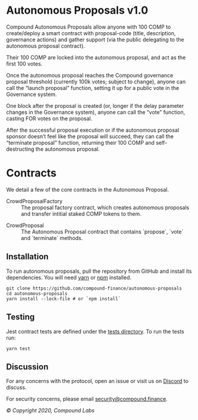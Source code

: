 Autonomous Proposals v1.0
=========================
Compound Autonomous Proposals allow anyone with 100 COMP to create/deploy a smart contract with proposal-code (title, description, governance actions) and gather support (via the public delegating to the autonomous proposal contract).

Their 100 COMP are locked into the autonomous proposal, and act as the first 100 votes.

Once the autonomous proposal reaches the Compound governance proposal threshold (currently 100k votes; subject to change), anyone can call the “launch proposal” function, setting it up for a public vote in the Governance system.

One block after the proposal is created (or, longer if the delay parameter changes in the Governance system), anyone can call the “vote” function, casting FOR votes on the proposal.

After the successful proposal execution or if the autonomous proposal sponsor doesn’t feel like the proposal will succeed, they can call the “terminate proposal” function, returning their 100 COMP and self-destructing the autonomous proposal.

Contracts
=========

We detail a few of the core contracts in the Autonomous Proposal.

<dl>
  <dt>CrowdProposalFactory</dt>
  <dd>The proposal factory contract, which creates autonomous proposals and transfer intitial staked COMP tokens to them.</dd>
</dl>

<dl>
  <dt>CrowdProposal</dt>
  <dd>The Autonomous Proposal contract that contains `propose`, `vote` and `terminate` methods.</dd>
</dl>

Installation
------------
To run autonomous proposals, pull the repository from GitHub and install its dependencies. You will need [yarn](https://yarnpkg.com/lang/en/docs/install/) or [npm](https://docs.npmjs.com/cli/install) installed.

    git clone https://github.com/compound-finance/autonomous-proposals
    cd autonomous-proposals
    yarn install --lock-file # or `npm install`

Testing
-------
Jest contract tests are defined under the [tests directory](https://github.com/compound-finance/autonomous-proposals/tree/master/tests). To run the tests run:

    yarn test


Discussion
----------

For any concerns with the protocol, open an issue or visit us on [Discord](https://compound.finance/discord) to discuss.

For security concerns, please email [security@compound.finance](mailto:security@compound.finance).

_© Copyright 2020, Compound Labs_
